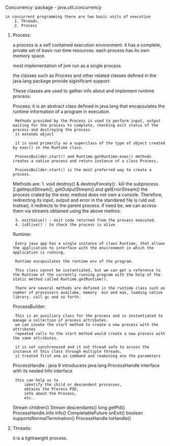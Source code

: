 Concurrency:
	package - java.util.concurrency
	
	in concurrent programming there are two basic units of execution
		1. Threads,
		2. Process
	
1. Process:
	
	a process is a self contained execution environment.
	it has a complete, private set of basic run time resources. each process has its own memory space.
	
	most implementation of jvm run as a single process.
	
	the classes such as Process and other related classes defined in the java.lang package provide siginificant support.
	
	These classes are used to gather info about and implement runtime process.
	
	
	Process:
		it is an abstract class defined in java.lang that encapsulates the runtime information of a program in execution.
		
		Methods provided by the Process is used to perform input, output waiting for the process to complete, checking exit status of the process and destroying the process
		it extends object
		
		it is used primarily as a superclass of the type of object created by exec() in the Runtime class.
		
		ProcessBuilder.start() and Runtime.getRuntime.exec() methods creates a native process and return instance of a class Process.
		
		ProcessBuilder.start() is the most preferred way to create a process.
		
	Methods are:
		1. void destroy() & destroyForcely() : kill the subprocess.
		2.getInputStream(), getOutputStream() and getErrorStream() 
			the process crated by the exec method does not own a console. Therefore, redirecting its input, output and error in the standared file is ruld out. Instead, it redirects to the parent process. if need be, we can access them via streams obtained using the above methos.
			
		3. exitValue() : exit code returned from the process executed.
		4. isAlive() : to check the process is alive
			
		
	
		
	
	Runtime:
	
		Every java app has a single instance of class Runtime, that allows the application to interface with the environment in which the application is running.
		
		Runtime encapsulates the runtime env of the program.
		
		This class cannot be instantiated, but we can get a reference to the Runtime of the currently running program with the help of the static method called Runtime.getRuntime().
		
		There are several methods are defined in the runtime class such as number of processors availabe, memory  min and max, loading native library. call gc and so forth.
		
	
	
	ProcessBuilder:
		
		This is an auxiliary class for the process and is instantiated to manage a collection of process attributes.
		we can invoke the start method to create a new process with the attributes 
		repeated calls to the start method would create a new process with the same attributes.
		
		it is not synchronozed and it not thread safe to access the instance of this class through multiple threads.
		it treated first one as command and reamining are the parameters
		
	ProcessHandle :
		java 9 introducess java.lang.ProcessHandle interface with its nested Info interface
		
		this can help us to 
			identify the child or descendent processes,
			obtains the Process PID,
			info about the Process,
			etc..
		
		
    Stream<ProcessHandle> children()
    Stream<ProcessHandle> descendants()
    long getPid()
    ProcessHandle.Info info()
    CompletableFuture<Process> onExit()
    boolean supportsNormalTermination()
    ProcessHandle toHandle()
		
			
		
		
		
	
	
	
	
	
2. Threads:
	
	it is a lightweight process.
	 
	
	

		
